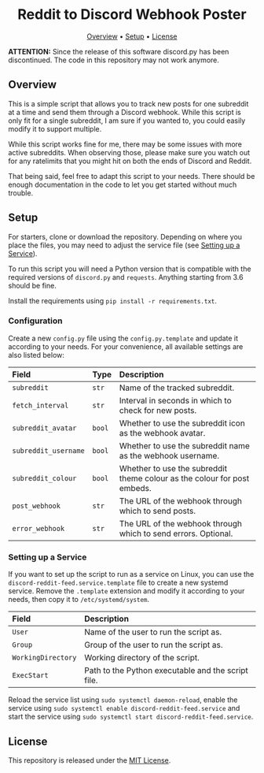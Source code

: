 <h1 align="center">Reddit to Discord Webhook Poster</h1>

<p align="center">
  <a href="#overview">Overview</a>
  •
  <a href="#setup">Setup</a>
  •
  <a href="#license">License</a>
  <br>
</p>

<!-- Content -->

**ATTENTION:** Since the release of this software discord.py has been discontinued. The code in this repository may not work anymore.

## Overview

This is a simple script that allows you to track new posts for one subreddit
at a time and send them through a Discord webhook. While this script is only
fit for a single subreddit, I am sure if you wanted to, you could easily
modify it to support multiple.

While this script works fine for me, there may be some issues with more active
subreddits. When observing those, please make sure you watch out for any
ratelimits that you might hit on both the ends of Discord and Reddit.

That being said, feel free to adapt this script to your needs. There should be
enough documentation in the code to let you get started without much trouble.

## Setup

For starters, clone or download the repository. Depending on where you place
the files, you may need to adjust the service file (see
[Setting up a Service](#setting-up-a-service)).

To run this script you will need a Python version that is compatible with the
required versions of ``discord.py`` and ``requests``. Anything starting from
3.6 should be fine.

Install the requirements using ``pip install -r requirements.txt``.

### Configuration

Create a new ``config.py`` file using the ``config.py.template`` and update it
according to your needs. For your convenience, all available settings are also
listed below:

| Field                     | Type      | Description                                                               |
| :-                        | :-        | :-                                                                        |
| ``subreddit``             | ``str``   | Name of the tracked subreddit.                                            |
| ``fetch_interval``        | ``str``   | Interval in seconds in which to check for new posts.                      |
| ``subreddit_avatar``      | ``bool``  | Whether to use the subreddit icon as the webhook avatar.                  |
| ``subreddit_username``    | ``bool``  | Whether to use the subreddit name as the webhook username.                |
| ``subreddit_colour``      | ``bool``  | Whether to use the subreddit theme colour as the colour for post embeds.  |
| ``post_webhook``          | ``str``   | The URL of the webhook through which to send posts.                       |
| ``error_webhook``         | ``str``   | The URL of the webhook through which to send errors. Optional.            |

### Setting up a Service

If you want to set up the script to run as a service on Linux, you can use the
``discord-reddit-feed.service.template`` file to create a new systemd service.
Remove the ``.template`` extension and modify it according to your needs, then
copy it to ``/etc/systemd/system``.

| Field                 | Description                                         |
| :-                    | :-                                                  |
| ``User``              | Name of the user to run the script as.              |
| ``Group``             | Group of the user to run the script as.             |
| ``WorkingDirectory``  | Working directory of the script.                    |
| ``ExecStart``         | Path to the Python executable and the script file.  |

Reload the service list using ``sudo systemctl daemon-reload``, enable the
service using ``sudo systemctl enable discord-reddit-feed.service`` and start
the service using ``sudo systemctl start discord-reddit-feed.service``.

## License

This repository is released under the [MIT License](LICENSE). 
